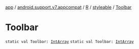 [app](../../../index.md) / [android.support.v7.appcompat](../../index.md) / [R](../index.md) / [styleable](index.md) / [Toolbar](./-toolbar.md)

# Toolbar

`static val Toolbar: `[`IntArray`](https://kotlinlang.org/api/latest/jvm/stdlib/kotlin/-int-array/index.html)
`static val Toolbar: `[`IntArray`](https://kotlinlang.org/api/latest/jvm/stdlib/kotlin/-int-array/index.html)
